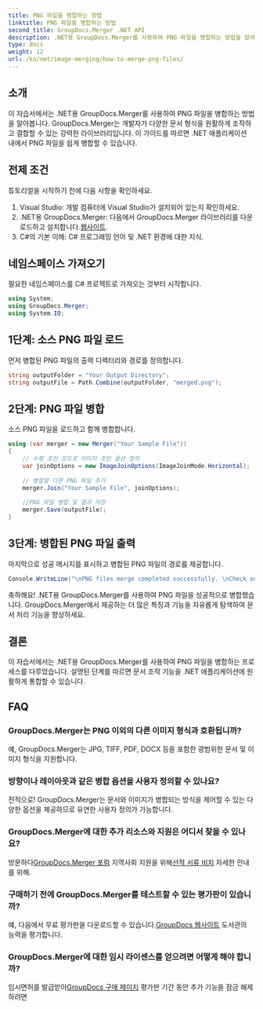 ```yaml
---
title: PNG 파일을 병합하는 방법
linktitle: PNG 파일을 병합하는 방법
second_title: GroupDocs.Merger .NET API
description: .NET용 GroupDocs.Merger를 사용하여 PNG 파일을 병합하는 방법을 알아보세요. .NET 애플리케이션의 원활한 통합을 위한 단계별 가이드입니다.
type: docs
weight: 12
url: /ko/net/image-merging/how-to-merge-png-files/
---
```

## 소개
이 자습서에서는 .NET용 GroupDocs.Merger를 사용하여 PNG 파일을 병합하는 방법을 알아봅니다. GroupDocs.Merger는 개발자가 다양한 문서 형식을 원활하게 조작하고 결합할 수 있는 강력한 라이브러리입니다. 이 가이드를 따르면 .NET 애플리케이션 내에서 PNG 파일을 쉽게 병합할 수 있습니다.
## 전제 조건
튜토리얼을 시작하기 전에 다음 사항을 확인하세요.
1. Visual Studio: 개발 컴퓨터에 Visual Studio가 설치되어 있는지 확인하세요.
2.  .NET용 GroupDocs.Merger: 다음에서 GroupDocs.Merger 라이브러리를 다운로드하고 설치합니다.[웹사이트](https://releases.groupdocs.com/merger/net/).
3. C#의 기본 이해: C# 프로그래밍 언어 및 .NET 환경에 대한 지식.

## 네임스페이스 가져오기
필요한 네임스페이스를 C# 프로젝트로 가져오는 것부터 시작합니다.
```csharp
using System; 
using GroupDocs.Merger;
using System.IO;
```
## 1단계: 소스 PNG 파일 로드
먼저 병합된 PNG 파일의 출력 디렉터리와 경로를 정의합니다.
```csharp
string outputFolder = "Your Output Directory";
string outputFile = Path.Combine(outputFolder, "merged.png");
```
## 2단계: PNG 파일 병합
소스 PNG 파일을 로드하고 함께 병합합니다.
```csharp
using (var merger = new Merger("Your Sample File"))
{
    // 수평 조인 모드로 이미지 조인 옵션 정의
    var joinOptions = new ImageJoinOptions(ImageJoinMode.Horizontal);
    
    // 병합할 다른 PNG 파일 추가
    merger.Join("Your Sample File", joinOptions);
    
    //PNG 파일 병합 및 결과 저장
    merger.Save(outputFile);
}
```
## 3단계: 병합된 PNG 파일 출력
마지막으로 성공 메시지를 표시하고 병합된 PNG 파일의 경로를 제공합니다.
```csharp
Console.WriteLine("\nPNG files merge completed successfully. \nCheck output in {0}", outputFolder);
```
축하해요! .NET용 GroupDocs.Merger를 사용하여 PNG 파일을 성공적으로 병합했습니다. GroupDocs.Merger에서 제공하는 더 많은 특징과 기능을 자유롭게 탐색하여 문서 처리 기능을 향상하세요.


## 결론
이 자습서에서는 .NET용 GroupDocs.Merger를 사용하여 PNG 파일을 병합하는 프로세스를 다루었습니다. 설명된 단계를 따르면 문서 조작 기능을 .NET 애플리케이션에 원활하게 통합할 수 있습니다.
## FAQ
### GroupDocs.Merger는 PNG 이외의 다른 이미지 형식과 호환됩니까?
예, GroupDocs.Merger는 JPG, TIFF, PDF, DOCX 등을 포함한 광범위한 문서 및 이미지 형식을 지원합니다.
### 방향이나 레이아웃과 같은 병합 옵션을 사용자 정의할 수 있나요?
전적으로! GroupDocs.Merger는 문서와 이미지가 병합되는 방식을 제어할 수 있는 다양한 옵션을 제공하므로 유연한 사용자 정의가 가능합니다.
### GroupDocs.Merger에 대한 추가 리소스와 지원은 어디서 찾을 수 있나요?
 방문하다[GroupDocs.Merger 포럼](https://forum.groupdocs.com/c/merger/32) 지역사회 지원을 위해[선적 서류 비치](https://reference.groupdocs.com/merger/net/) 자세한 안내를 위해.
### 구매하기 전에 GroupDocs.Merger를 테스트할 수 있는 평가판이 있습니까?
 예, 다음에서 무료 평가판을 다운로드할 수 있습니다.[GroupDocs 웹사이트](https://releases.groupdocs.com/) 도서관의 능력을 평가합니다.
### GroupDocs.Merger에 대한 임시 라이센스를 얻으려면 어떻게 해야 합니까?
 임시면허를 발급받아[GroupDocs 구매 페이지](https://purchase.groupdocs.com/temporary-license/) 평가판 기간 동안 추가 기능을 잠금 해제하려면